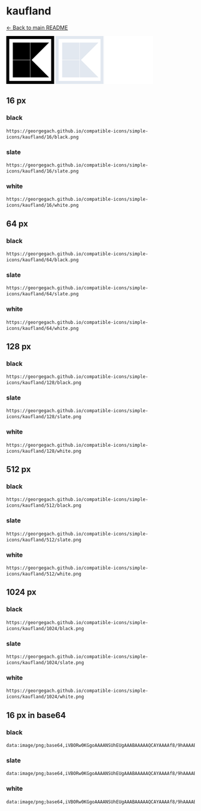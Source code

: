 # kaufland

[← Back to main README](../../README.md)


<img src="./128/black.png" width="128" alt="kaufland black icon" />
<img src="./128/slate.png" width="128" alt="kaufland slate icon" />
<img src="./128/white.png" width="128" alt="kaufland white icon" />

## 16 px

### black
```
https://georgegach.github.io/compatible-icons/simple-icons/kaufland/16/black.png
```

### slate
```
https://georgegach.github.io/compatible-icons/simple-icons/kaufland/16/slate.png
```

### white
```
https://georgegach.github.io/compatible-icons/simple-icons/kaufland/16/white.png
```

## 64 px

### black
```
https://georgegach.github.io/compatible-icons/simple-icons/kaufland/64/black.png
```

### slate
```
https://georgegach.github.io/compatible-icons/simple-icons/kaufland/64/slate.png
```

### white
```
https://georgegach.github.io/compatible-icons/simple-icons/kaufland/64/white.png
```

## 128 px

### black
```
https://georgegach.github.io/compatible-icons/simple-icons/kaufland/128/black.png
```

### slate
```
https://georgegach.github.io/compatible-icons/simple-icons/kaufland/128/slate.png
```

### white
```
https://georgegach.github.io/compatible-icons/simple-icons/kaufland/128/white.png
```

## 512 px

### black
```
https://georgegach.github.io/compatible-icons/simple-icons/kaufland/512/black.png
```

### slate
```
https://georgegach.github.io/compatible-icons/simple-icons/kaufland/512/slate.png
```

### white
```
https://georgegach.github.io/compatible-icons/simple-icons/kaufland/512/white.png
```

## 1024 px

### black
```
https://georgegach.github.io/compatible-icons/simple-icons/kaufland/1024/black.png
```

### slate
```
https://georgegach.github.io/compatible-icons/simple-icons/kaufland/1024/slate.png
```

### white
```
https://georgegach.github.io/compatible-icons/simple-icons/kaufland/1024/white.png
```

## 16 px in base64

### black
```
data:image/png;base64,iVBORw0KGgoAAAANSUhEUgAAABAAAAAQCAYAAAAf8/9hAAAABmJLR0QA/wD/AP+gvaeTAAAAs0lEQVQ4jaXTzwpBQRQG8N+VyDtYyJtInsF7eRhbC49gpbgpytZCKQss3MuYe8Xw1Wmac+b8/c5kuPoTl398m8Flim704FycrUDXxhLjuIKFezuh5IWEujV6pW8jseQcQ2xKRUqAijM0a5++ooMVBtjFxjDAucgS2w8Y1TmT1sJbfGJh7z75mGK+ZOGEPuae9D2Q0kIPszhI6gwqQUIWtqofq1zlY6BrY6JmlX/BJavJmoQbihsx4+8jRmoAAAAASUVORK5CYII=
```

### slate
```
data:image/png;base64,iVBORw0KGgoAAAANSUhEUgAAABAAAAAQCAYAAAAf8/9hAAAABmJLR0QA/wD/AP+gvaeTAAAA80lEQVQ4jaWTQUrDQBiF30tCizvFlZBAk7V3cCGeobfwMB7GrZSeQihpyQSMCzFCoVCdeW5sm2lt6ZAHAzNv5n0M/8zPqmmFPqqa1vXJJpuFef96llzqnRDXAABq0PGGoF75vRwLwBYguQzgrQcg5n+TvOOVVnjMs2xVNS2iwFuXVrrPb64WGyMEcBA+D0BeAJhFP/ZuPwx4NcCaROntCgmFltY+pOl1/R8/tAbHASQGAApvEFYRLl0ST+r6Iz0JOCppBaBwSTydv32OwgE7jWLyZR8SWoMDyPYVyMhIzm+s3VdedrxhTDwZY8YC+jcT+7bzLy1vb587zGSGAAAAAElFTkSuQmCC
```

### white
```
data:image/png;base64,iVBORw0KGgoAAAANSUhEUgAAABAAAAAQCAYAAAAf8/9hAAAABmJLR0QA/wD/AP+gvaeTAAAAuklEQVQ4jaWTPQrCQBCFv5Fg8A4WwZuIeAbv5WFsLTyClaBBULC1EIQUeTa7MNmkyJoHy7LztzPzZkySmAJJ7RTfwj0OwDKxacI9d7ISuAC7TgaSzuqjDsfjJqmKvrPMrGtgY2b3KMgJ0HMGKIZtO1gAV2BtZs9U6QM04ZdU/wa2Q86QV8IwRrDwCp1PKR7NwhdYAadIn0dOCRVwTIPk9qAXxLPwANLFiqP8cbIS2EvqjvI/kNTa1HX+AWionYPkr8fcAAAAAElFTkSuQmCC
```

